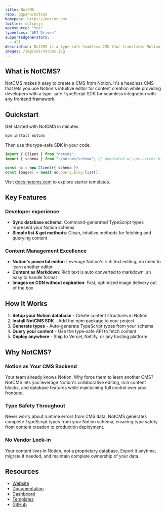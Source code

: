 ```yaml
---
title: NotCMS
repo: qqpann/notcms
homepage: https://notcms.com
twitter: notcmsjs
opensource: "Yes"
typeofcms: "API Driven"
supportedgenerators:
  - All
description: NotCMS is a type-safe headless CMS that transforms Notion into a powerful content backend. Write content in Notion's familiar interface and publish instantly to any framework with full TypeScript support.
images: /img/cms/notcms.jpg
---
```


## What is NotCMS?

NotCMS makes it easy to create a CMS from Notion. It's a headless CMS that lets you use Notion's intuitive editor for content creation while providing developers with a type-safe TypeScript SDK for seamless integration with any frontend framework.

## Quickstart

Get started with NotCMS in minutes:

```bash
npm install notcms
```

Then use the type-safe SDK in your code:

```typescript
import { Client } from "notcms";
import { schema } from "./notcms/schema"; // generated w/ npx notcms-kit pull

const nc = new Client({ schema })
const [pages] = await nc.query.blog.list();
```

Visit [docs.notcms.com](https://docs.notcms.com) to explore starter templates.

## Key Features

### Developer experience

- **Sync database schema**: Command-generated TypeScript types represent your Notion schema
- **Simple list & get methods**: Clean, intuitive methods for fetching and querying content

### Content Management Excellence

- **Notion's powerful editor**: Leverage Notion's rich text editing, no need to learn another editor
- **Content as Markdown**: Rich text is auto converted to markdown, an easy to handle format
- **Images on CDN without expiration**: Fast, optimized image delivery out of the box

## How It Works

1. **Setup your Notion database** - Create content structures in Notion
2. **Install NotCMS SDK** - Add the npm package to your project
3. **Generate types** - Auto-generate TypeScript types from your schema
4. **Query your content** - Use the type-safe API to fetch content
5. **Deploy anywhere** - Ship to Vercel, Netlify, or any hosting platform

## Why NotCMS?

### Notion as Your CMS Backend

Your team already knows Notion. Why force them to learn another CMS? NotCMS lets you leverage Notion's collaborative editing, rich content blocks, and database features while maintaining full control over your frontend.

### Type Safety Throughout

Never worry about runtime errors from CMS data. NotCMS generates complete TypeScript types from your Notion schema, ensuring type safety from content creation to production deployment.

### No Vendor Lock-in

Your content lives in Notion, not a proprietary database. Export it anytime, migrate if needed, and maintain complete ownership of your data.

## Resources

- [Website](https://notcms.com)
- [Documentation](https://docs.notcms.com)
- [Dashboard](https://dash.notcms.com)
- [Templates](https://notcms.com/templates)
- [GitHub](https://github.com/qqpann/notcms)
